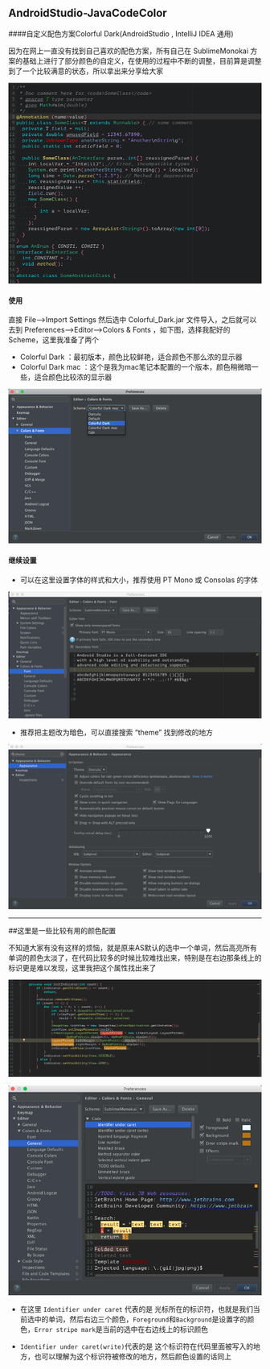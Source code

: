 ## AndroidStudio-JavaCodeColor
####自定义配色方案Colorful Dark(AndroidStudio , IntelliJ IDEA 通用)

因为在网上一直没有找到自己喜欢的配色方案，所有自己在 SublimeMonokai 方案的基础上进行了部分颜色的自定义，在使用的过程中不断的调整，目前算是调整到了一个比较满意的状态，所以拿出来分享给大家

![Normal](img/normal3.jpg)

#### 使用
直接 File-->Import Settings 然后选中 Colorful_Dark.jar 文件导入，之后就可以去到 Preferences-->Editor-->Colors & Fonts ，如下图，选择我配好的Scheme，这里我准备了两个

- Colorful Dark ：最初版本，颜色比较鲜艳，适合颜色不那么浓的显示器
- Colorful Dark mac ：这个是我为mac笔记本配置的一个版本，颜色稍微暗一些，适合颜色比较浓的显示器

![SelectTheme](img/select_theme.png)

#### 继续设置

- 可以在这里设置字体的样式和大小，推荐使用 PT Mono 或 Consolas 的字体

![Font](img/font.jpg)

- 推荐把主题改为暗色，可以直接搜索 “theme” 找到修改的地方 

![themt](img/theme.jpg)

-----
##这里是一些比较有用的颜色配置

不知道大家有没有这样的烦恼，就是原来AS默认的选中一个单词，然后高亮所有单词的颜色太淡了，在代码比较多的时候比较难找出来，特别是在右边那条线上的标识更是难以发现，这里我把这个属性找出来了


![select](img/select_color.jpg)


![select_setting](img/select_color_setting.jpg)


* 在这里 `Identifier under caret` 代表的是 光标所在的标识符，也就是我们当前选中的单词，然后右边三个颜色，`Foreground`和`Background`是设置字的颜色，`Error stripe mark`是当前的选中在右边线上的标识颜色

* `Identifier under caret(write)`代表的是 这个标识符在代码里面被写入的地方，也可以理解为这个标识符被修改的地方，然后颜色设置的话同上